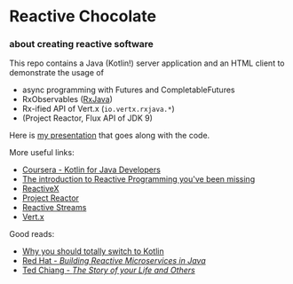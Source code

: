 # Reactive Chocolate
### about creating reactive software


This repo contains a Java (Kotlin!) server application and an HTML client to demonstrate the usage of
* async programming with Futures and CompletableFutures
* RxObservables ([RxJava](http://reactivex.io/))
* Rx-ified API of Vert.x (`io.vertx.rxjava.*`)
* (Project Reactor, Flux API of JDK 9)

Here is [my presentation](https://slides.com/robbosman/reactive#/) that goes along with the code.


More useful links:
* [Coursera - Kotlin for Java Developers](https://www.coursera.org/learn/kotlin-for-java-developers)
* [The introduction to Reactive Programming you've been missing](https://gist.github.com/staltz/868e7e9bc2a7b8c1f754)
* [ReactiveX](http://reactivex.io/)
* [Project Reactor](https://projectreactor.io/)
* [Reactive Streams](http://www.reactive-streams.org/)
* [Vert.x](https://vertx.io/)

Good reads:
* [Why you should totally switch to Kotlin](https://medium.com/@magnus.chatt/why-you-should-totally-switch-to-kotlin-c7bbde9e10d5)
* [Red Hat - _Building Reactive Microservices in Java_](https://developers.redhat.com/promotions/building-reactive-microservices-in-java/)
* [Ted Chiang - _The Story of your Life and Others_](https://www.bol.com/nl/p/stories-of-your-life-and-others/9200000038558625/)
